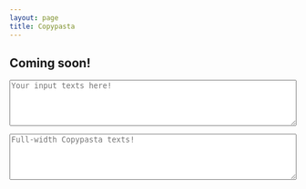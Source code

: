 ```yaml
---
layout: page
title: Copypasta
---
```


<h2 class="text-center">Coming soon!</h2>
<form id="fwTexts" name="fwTexts" method="post" action="">
	<p><textarea class="form-control" name="textarea" id="textIn" rows="5" onkeyup="code()" placeholder="Your input texts here!" style="width: 100% !important;"></textarea></p>
	<p><textarea class="form-control" name="textarea" id="textOut" rows="5" readonly placeholder="Full-width Copypasta texts!" style="width: 100% !important;"></textarea></p>
</form>

<script src="{{ "assets/scripts/fullwidth-text.js" | relative_url }}" type="text/javascript" charset="utf-8"></script>